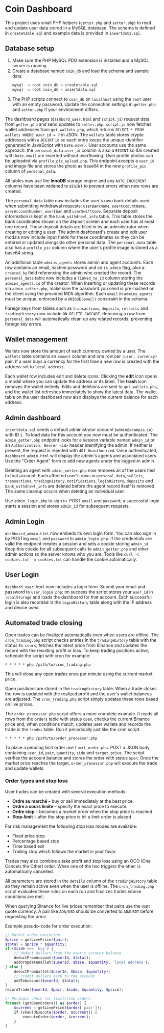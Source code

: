 # Coin Dashboard

This project uses small PHP helpers (`getter.php` and `setter.php`) to read and update user data stored in a MySQL database. The schema is defined in `createtable.sql` and example data is provided in `insertdata.sql`.

## Database setup

1. Make sure the PHP MySQL PDO extension is installed and a MySQL server is running.
2. Create a database named `coin_db` and load the schema and sample data:
   ```sh
   mysql -u root coin_db < createtable.sql
   mysql -u root coin_db < insertdata.sql
   ```
3. The PHP scripts connect to `coin_db` on `localhost` using the `root` user with an empty password. Update the connection settings in `getter.php` and `setter.php` if your environment differs.

The dashboard pages (`dashbord_user.html` and `script.js`) request data from `getter.php` and send updates to `setter.php`.
`script.js` now fetches wallet addresses from `get_wallets.php`, which returns `SELECT * FROM wallets WHERE user_id = ?` in JSON. The `wallets` table stores
crypto addresses with a `BIGINT` `id` so each entry keeps the unique identifier
generated in JavaScript with `Date.now()`. User accounts use the same approach:
the `personal_data.user_id` column is also a `BIGINT` so IDs created with
`Date.now()` are inserted without overflowing.
User profile photos can be uploaded via `profile_pic_upload.php`. This endpoint
accepts a `user_id` and image file and stores the photo as base64 in the new
`profile_pic` column of `personal_data`.

All tables now use the **InnoDB** storage engine and any `AUTO_INCREMENT`
columns have been widened to `BIGINT` to prevent errors when new rows are
created.

The `personal_data` table now includes the user's own bank details used when
submitting withdrawal requests: `userBankName`, `userAccountName`,
`userAccountNumber`, `userIban` and `userSwiftCode`. Separate deposit
information is kept in the `bank_withdrawl_info` table. This table stores the
bank coordinates shown on the deposit screen and each user has at most one
record. These deposit details are filled in by an administrator when creating or
editing a user. The admin dashboard's create and edit user modals now include
input fields for these coordinates so they can be entered or updated alongside
other personal data. The `personal_data` table also has a `profile_pic` column
where the user's profile image is stored as a base64 string.

An additional table `admins_agents` stores admin and agent accounts. Each row
contains an email, hashed password and an `is_admin` flag, plus a `created_by`
field referencing the admin who created the record. The `personal_data` table
now includes a `linked_to_id` column storing the `admins_agents.id` of the
creator. When inserting or updating these records via `admin_setter.php`, make
sure the password you send is pre-hashed on the client using the provided MD5
algorithm.
Each `email` in `admins_agents` must be unique, enforced by a `UNIQUE(email)`
constraint in the schema.

Foreign keys from tables such as `transactions`, `deposits`, `retraits` and
`tradingHistory` now include `ON DELETE CASCADE`. Removing a row from
`personal_data` will automatically clean up any related records, preventing
foreign key errors.

## Wallet management

Wallets now store the amount of each currency owned by a user. The `wallets`
table contains an `amount` column and one row per `(user, currency)` pair. If a
user buys a currency for the first time a new row is created with the address
set to `local address`.

Each wallet row includes edit and delete icons. Clicking the **edit** icon opens
a modal where you can update the address or its label. The **trash** icon
removes the wallet entirely. Edits and deletions are sent to
`get_wallets.php`, and the wallet list refreshes immediately to show the latest
data. The wallet table on the user dashboard now also displays the current
balance for each address.

## Admin dashboard

`insertdata.sql` seeds a default administrator account (`admin@scampia.io`) with
ID `1`. To load data for this account you now must be authenticated. The
`admin_getter.php` endpoint looks for a session variable named `admin_id` or an
`Authorization: Bearer <id>` header identifying the admin. If neither is
present, the request is rejected with `401 Unauthorized`. Once authenticated,
`dashboard_admin.html` will display the admin's agents and associated users.
Use the "Créer Agent" form to add new agents under the logged‑in admin.

Deleting an agent with `admin_setter.php` now removes all of the users tied to
that account. Each affected user's rows in `personal_data`, `wallets`,
`transactions`, `tradingHistory`, `notifications`, `loginHistory`, `deposits`
and `bank_withdrawl_info` are deleted before the agent record itself is
removed. The same cleanup occurs when deleting an individual user.

Use `admin_login.php` to sign in. POST `email` and `password`; a successful login starts a session and stores `admin_id` for subsequent requests.

## Admin Login

`dashboard_admin.html` now embeds its own login form. You can also sign in by POSTing `email` and `password` to `admin_login.php`. If the credentials are valid the endpoint creates a session and sets a cookie storing `admin_id`. Keep this cookie for all subsequent calls to `admin_getter.php` and other admin actions so the server knows who you are. Tools like `curl -c cookies.txt -b cookies.txt` can handle the cookie automatically.


## User Login

`dashbord_user.html` now includes a login form. Submit your email and password to `user_login.php`; on success the script stores your `user_id` in `localStorage` and loads the dashboard for that account. Each successful login is also recorded in the `loginHistory` table along with the IP address and device used.

## Automated trade closing

Open trades can be finalized automatically even when users are offline. The `cron_trading.php` script checks entries in the `tradingHistory` table with the status `En cours`, fetches the latest price from Binance and updates the record with the resulting profit or loss. To keep trading positions active, schedule the script with cron for example:

```cron
* * * * * php /path/to/cron_trading.php
```

This will close any open trades once per minute using the current market price.

Open positions are stored in the `tradingHistory` table. When a trade closes the
row is updated with the realized profit and the user's wallet balances are
adjusted. The `cron_trading.php` script simply updates these rows based on live
prices.

The `order_processor.php` script offers a more complete example. It reads all
rows from the `orders` table with status `open`, checks the current Binance
price and, when conditions match, updates user wallets and records the trade in
the `trades` table. Run it periodically just like the cron script:

```cron
* * * * * php /path/to/order_processor.php
```
To place a pending limit order use `limit_order.php`. POST a JSON body containing `user_id`, `pair`, `quantity`, `side` and `target_price`. The script verifies the account balance and stores the order with status `open`. Once the market price reaches the target, `order_processor.php` will execute the trade and update wallets.

### Order types and stop loss

User trades can be created with several execution methods:

- **Ordre au marché** – buy or sell immediately at the best price.
- **Ordre à cours limité** – specify the exact price to execute.
- **Ordre stop** – becomes a market order when the stop price is reached.
- **Stop‑limit** – after the stop price is hit a limit order is placed.

For risk management the following stop loss modes are available:

- Fixed price stop
- Percentage based stop
- Time based exit
- Trailing stop which follows the market in your favor.

Trades may also combine a take profit and stop loss using an OCO (One Cancels the Other) order. When one of the two triggers the other is automatically cancelled.

All parameters are stored in the `details` column of the `tradingHistory` table so they remain active even when the user is offline. The `cron_trading.php` script evaluates these rules on each run and finalizes trades whose conditions are met.

When querying Binance for live prices remember that pairs use the `USDT` quote currency. A pair like `ADA/USD` should be converted to `ADAUSDT` before requesting the price.

Example pseudo-code for order execution:

```php
// Market order execution
$price = getLivePrice($pair);
$total = $price * $quantity;
if ($side === 'buy') {
    // deduct dollars from the user's account balance
    deductFromAccount($userId, $total);
    addOrUpdateWallet($userId, $base, $quantity, 'local address');
} else {
    deductFromWallet($userId, $base, $quantity);
    // credit dollars back to the account
    addToAccount($userId, $total);
}
recordTrade($userId, $pair, $side, $quantity, $price);

// Periodic check for limit/stop orders
foreach (getOpenOrders() as $order) {
    $current = getLivePrice($order['pair']);
    if (shouldExecute($order, $current)) {
        executeOrder($order, $current);
    }
}
```
